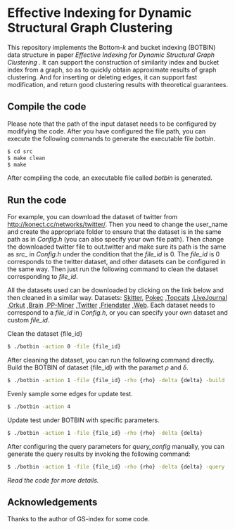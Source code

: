 # Effective Indexing for Dynamic Structural Graph Clustering

This repository implements the Bottom-$k$ and bucket indexing (BOTBIN) data structure in paper *Effective Indexing for Dynamic Structural Graph Clustering*
. It can support the construction of similarity index and bucket index from a graph, so as to quickly obtain approximate results of graph clustering. And for inserting or deleting edges, it can support fast modification, and return good clustering results with theoretical guarantees.

## Compile the code
Please note that the path of the input dataset needs to be configured by modifying the code. After you have configured the file path, you can execute the following commands to generate the executable file *botbin*.

```sh
$ cd src
$ make clean
$ make
```
After compiling the code, an executable file called *botbin* is generated.

## Run the code

For example, you can download the dataset of twitter from http://konect.cc/networks/twitter/. Then you need to change the user_name and create the appropriate folder to ensure that the dataset is in the same path as in *Config.h* (you can also specify your own file path). Then change the downloaded twitter file to out.twitter and make sure its path is the same as *src_* in *Config.h* under the condition that the *file_id* is 0. The *file_id* is 0 corresponds to the twitter dataset, and other datasets can be configured in the same way. Then just run the following command to clean the dataset corresponding to *file_id*.

All the datasets used can be downloaded by clicking on the link below and then cleaned in a similar way. Datasets:
[Skitter](http://konect.cc/networks/as-skitter/),
[Pokec](http://konect.cc/networks/soc-pokec-relationships/)
,[Topcats](https://snap.stanford.edu/data/wiki-topcats.html)
,[LiveJournal](http://konect.cc/networks/soc-LiveJournal1/)
,[Orkut](http://konect.cc/networks/orkut-links/)
,[Brain](https://networkrepository.com/bn-human-Jung2015-M87113878.php)
,[PP-Miner](https://snap.stanford.edu/biodata/datasets/10028/10028-PP-Miner.html)
,[Twitter](http://konect.cc/networks/twitter/)
,[Friendster](http://konect.cc/networks/friendster/)
,[Web](https://networkrepository.com/web-cc12-hostgraph.php). Each dataset needs to correspond to a *file_id* in *Config.h*, or you can specify your own dataset and custom *file_id*.

Clean the dataset {file_id}
```sh
$ ./botbin -action 0 -file {file_id}
```
After cleaning the dataset, you can run the following command directly. Build the BOTBIN of dataset {file_id} with the paramet $\rho$ and $\delta$.
```sh
$ ./botbin -action 1 -file {file_id} -rho {rho} -delta {delta} -build
```
Evenly sample some edges for update test.
```sh
$ ./botbin -action 4 
```
Update test under BOTBIN with specific parameters.
```sh
$ ./botbin -action 1 -file {file_id} -rho {rho} -delta {delta} 
```

After configuring the query parameters for *query_config* manually, you can generate the query results by invoking the following command:
```sh
$ ./botbin -action 1 -file {file_id} -rho {rho} -delta {delta} -query 
```

*Read the code for more details.*


## Acknowledgements

Thanks to the author of GS-index for some code.

